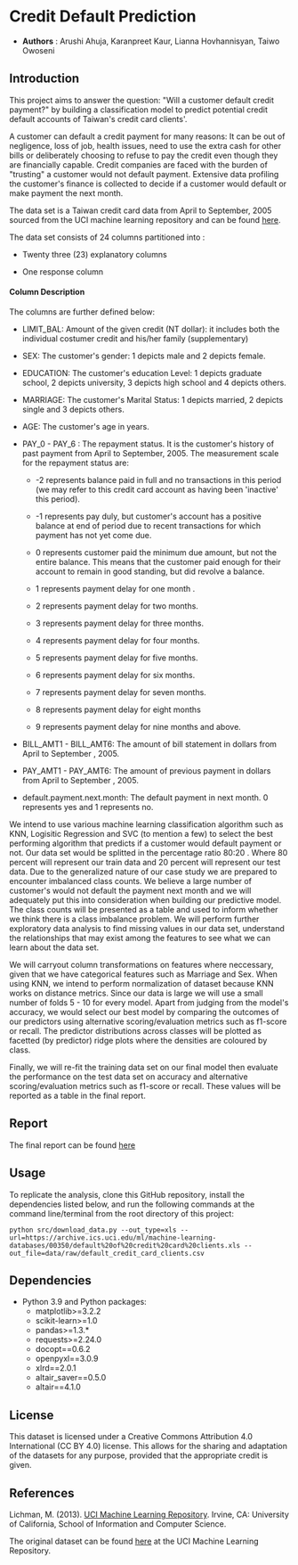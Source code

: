 # Credit Default Prediction

- **Authors** : Arushi Ahuja, Karanpreet Kaur, Lianna Hovhannisyan, Taiwo Owoseni

## Introduction

This project aims to answer the question: "Will a customer default credit payment?" by building a classification model to predict potential credit default accounts of Taiwan's credit card clients'.

A customer can default a credit payment for many reasons: It can be out of negligence, loss of job, health issues, need to use the extra cash for other bills or deliberately choosing to refuse to pay the credit even though they are financially capable. Credit companies are faced with the burden of "trusting" a customer would not default payment. Extensive data profiling the customer's finance is collected to decide if a customer would default or make payment the next month.

The data set is a Taiwan credit card data from April to September, 2005 sourced from the UCI machine learning repository and can be found [here](https://archive-beta.ics.uci.edu/ml/datasets/default|of|credit|card|clients).

The data set consists of 24 columns partitioned into :

- Twenty three (23) explanatory columns

- One response column

#### Column Description

The columns are further defined below:

- LIMIT_BAL: Amount of the given credit (NT dollar): it includes both the individual costumer credit and his/her family (supplementary)

- SEX: The customer's gender: 1 depicts male and 2 depicts female.

- EDUCATION: The customer's education Level: 1 depicts graduate school, 2 depicts university, 3 depicts high school and 4 depicts others.

- MARRIAGE: The customer's Marital Status: 1 depicts married, 2 depicts single and 3 depicts others.

- AGE: The customer's age in years.

- PAY_0 - PAY_6 : The repayment status. It is the customer's history of past payment from April to September, 2005. The measurement scale for the repayment status are:

    - -2 represents balance paid in full and no transactions in this period (we may refer to this credit card account as having been 'inactive' this period).

    - -1 represents pay duly, but customer's account has a positive balance at end of period due to recent transactions for which payment has not yet come due.

    - 0 represents customer paid the minimum due amount, but not the entire balance. This means that the customer paid enough for their account to remain in good standing, but did revolve a balance.

    - 1 represents payment delay for one month .

    - 2 represents payment delay for two months.

    - 3 represents payment delay for three months.

    - 4 represents payment delay for four months.

    - 5 represents payment delay for five months.

    - 6 represents payment delay for six months.

    - 7 represents payment delay for seven months.

    - 8 represents payment delay for eight months

    - 9 represents payment delay for nine months and above. <br>

- BILL_AMT1 - BILL_AMT6: The amount of bill statement in dollars from April to September , 2005.

- PAY_AMT1 - PAY_AMT6: The amount of previous payment in dollars from April to September , 2005.

- default.payment.next.month: The default payment in next month. 0 represents yes and 1 represents no.

We intend to use various machine learning classification algorithm such as KNN, Logisitic Regression and SVC (to mention a few) to select the best performing algorithm that predicts if a customer would default payment or not. Our data set would be splitted in the percentage ratio 80:20 . Where 80 percent will represent our train data and 20 percent will represent our test data. Due to the generalized nature of our case study we are prepared to encounter imbalanced class counts. We believe a large number of customer's would not default the payment next month and we will adequately put this into consideration when building our predictive model. The class counts will be presented as a table and used to inform whether we think there is a class imbalance problem. We will perform further exploratory data analysis to find missing values in our data set, understand the relationships that may exist among the features to see what we can learn about the data set.

We will carryout column transformations on features where neccessary, given that we have categorical features such as Marriage and Sex. When using KNN, we intend to perform normalization of dataset because KNN works on distance metrics. Since our data is large we will use a small number of folds 5 - 10 for every model. Apart from judging from the model's accuracy, we would select our best model by comparing the outcomes of our predictors using alternative scoring/evaluation metrics such as f1-score or recall. The predictor distributions across classes will be plotted as facetted (by predictor) ridge plots where the densities are coloured by class.

Finally, we will re-fit the training data set on our final model then evaluate the performance on the test data set on accuracy and alternative scoring/evaluation metrics such as f1-score or recall. These values will be reported as a table in the final report.

## Report

The final report can be found [here](https://github.com/UBC-MDS/credit_default_prediction/blob/main/src/credit_default_eda.ipynb)

## Usage
To replicate the analysis, clone this GitHub repository, install the dependencies listed below, and run the following commands at the command line/terminal from the root directory of this project:

`python src/download_data.py --out_type=xls --url=https://archive.ics.uci.edu/ml/machine-learning-databases/00350/default%20of%20credit%20card%20clients.xls --out_file=data/raw/default_credit_card_clients.csv`

## Dependencies
- Python 3.9 and Python packages:
  - matplotlib>=3.2.2
  - scikit-learn>=1.0
  - pandas>=1.3.*
  - requests>=2.24.0
  - docopt==0.6.2
  - openpyxl==3.0.9
  - xlrd==2.0.1
  - altair_saver==0.5.0
  - altair==4.1.0

## License
This dataset is licensed under a Creative Commons Attribution 4.0 International (CC BY 4.0) license.
This allows for the sharing and adaptation of the datasets for any purpose, provided that the appropriate credit is given.

## References
   Lichman, M. (2013). [UCI Machine Learning Repository](http://archive.ics.uci.edu/ml). Irvine, CA: University of California, School of Information and Computer Science.
   
   The original dataset can be found [here](https://archive.ics.uci.edu/ml/machine-learning-databases/00350/) at the UCI Machine Learning Repository.
